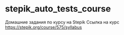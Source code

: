 # stepik_auto_tests_course
Домашние задания по курсу на Stepik
Ссылка на курс https://stepik.org/course/575/syllabus